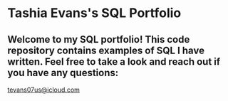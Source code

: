 # Tashia Evans's SQL Portfolio

## Welcome to my SQL portfolio! This code repository contains examples of SQL I have written. Feel free to take a look and reach out if you have any questions: 
tevans07us@icloud.com
